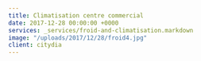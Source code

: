 ```yaml
---
title: Climatisation centre commercial
date: 2017-12-28 00:00:00 +0000
services: _services/froid-and-climatisation.markdown
image: "/uploads/2017/12/28/froid4.jpg"
client: citydia
---
```

